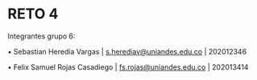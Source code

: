 
# RETO 4

Integrantes grupo 6:

• Sebastian Heredia Vargas | s.herediav@uniandes.edu.co | 202012346

• Felix Samuel Rojas Casadiego | fs.rojas@uniandes.edu.co | 202013414

